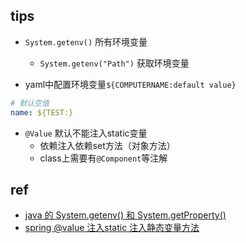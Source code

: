 
## tips

+ `System.getenv()` 所有环境变量
    - `System.getenv("Path")` 获取环境变量

+ yaml中配置环境变量`${COMPUTERNAME:default value}`
```yaml
# 默认空值
name: ${TEST:}
```

+ `@Value` 默认不能注入static变量
  - 依赖注入依赖set方法（对象方法）
  - class上需要有`@Component`等注解


## ref
+ [java 的 System.getenv() 和 System.getProperty()](https://blog.csdn.net/jijianshuai/article/details/78863032)
+ [spring @value 注入static 注入静态变量方法](https://blog.csdn.net/ZYC88888/article/details/87863038)